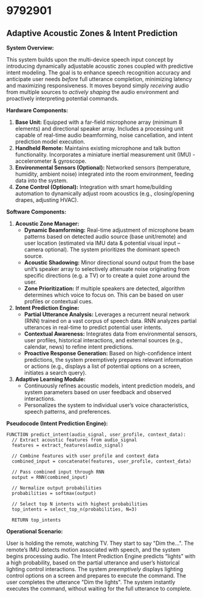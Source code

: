 # 9792901

## Adaptive Acoustic Zones & Intent Prediction

**System Overview:**

This system builds upon the multi-device speech input concept by introducing dynamically adjustable acoustic zones coupled with predictive intent modeling. The goal is to enhance speech recognition accuracy and anticipate user needs *before* full utterance completion, minimizing latency and maximizing responsiveness. It moves beyond simply *receiving* audio from multiple sources to *actively shaping* the audio environment and proactively interpreting potential commands.

**Hardware Components:**

1.  **Base Unit:** Equipped with a far-field microphone array (minimum 8 elements) and directional speaker array. Includes a processing unit capable of real-time audio beamforming, noise cancellation, and intent prediction model execution.
2.  **Handheld Remote:** Maintains existing microphone and talk button functionality. Incorporates a miniature inertial measurement unit (IMU) - accelerometer & gyroscope.
3.  **Environmental Sensors (Optional):** Networked sensors (temperature, humidity, ambient noise) integrated into the room environment, feeding data into the system.
4.  **Zone Control (Optional):** Integration with smart home/building automation to dynamically adjust room acoustics (e.g., closing/opening drapes, adjusting HVAC).

**Software Components:**

1.  **Acoustic Zone Manager:**
    *   **Dynamic Beamforming:** Real-time adjustment of microphone beam patterns based on detected audio source (base unit/remote) and user location (estimated via IMU data & potential visual input – camera optional). The system prioritizes the dominant speech source.
    *   **Acoustic Shadowing:**  Minor directional sound output from the base unit’s speaker array to selectively attenuate noise originating from specific directions (e.g. a TV) or to create a quiet zone around the user.
    *   **Zone Prioritization:** If multiple speakers are detected, algorithm determines which voice to focus on. This can be based on user profiles or contextual cues.
2.  **Intent Prediction Engine:**
    *   **Partial Utterance Analysis:**  Leverages a recurrent neural network (RNN) trained on a vast corpus of speech data.  RNN analyzes partial utterances in real-time to predict potential user intents.
    *   **Contextual Awareness:**  Integrates data from environmental sensors, user profiles, historical interactions, and external sources (e.g., calendar, news) to refine intent predictions.
    *   **Proactive Response Generation:** Based on high-confidence intent predictions, the system preemptively prepares relevant information or actions (e.g., displays a list of potential options on a screen, initiates a search query).
3.  **Adaptive Learning Module:**
    *   Continuously refines acoustic models, intent prediction models, and system parameters based on user feedback and observed interactions.
    *   Personalizes the system to individual user’s voice characteristics, speech patterns, and preferences.

**Pseudocode (Intent Prediction Engine):**

```
FUNCTION predict_intent(audio_signal, user_profile, context_data):
  // Extract acoustic features from audio_signal
  features = extract_features(audio_signal)

  // Combine features with user profile and context data
  combined_input = concatenate(features, user_profile, context_data)

  // Pass combined input through RNN
  output = RNN(combined_input)

  // Normalize output probabilities
  probabilities = softmax(output)

  // Select top N intents with highest probabilities
  top_intents = select_top_n(probabilities, N=3)

  RETURN top_intents
```

**Operational Scenario:**

User is holding the remote, watching TV. They start to say "Dim the…".  The remote’s IMU detects motion associated with speech, and the system begins processing audio.  The Intent Prediction Engine predicts “lights” with a high probability, based on the partial utterance and user’s historical lighting control interactions. The system *preemptively* displays lighting control options on a screen and prepares to execute the command. The user completes the utterance "Dim the lights". The system instantly executes the command, without waiting for the full utterance to complete.